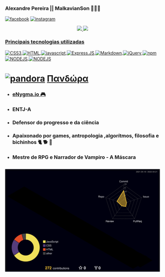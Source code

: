 

### Alexandre Pereira || MalkavianSon 🧛🌈🦄

[![facebook](https://img.shields.io/badge/Facebook-1877F2?style=for-the-badge&logo=facebook&logoColor=white)](https://www.facebook.com/MalkavianSon)
[![instagram](https://img.shields.io/badge/Instagram-E4405F?style=for-the-badge&logo=instagram&logoColor=white)](https://www.instagram.com/aleehbest/)

<div style="width: inherit; display: flex; justify-content: space-evenly">
 <a href="https://github.com/Malkavianson">
 <img height="180em" src="https://github-readme-stats.vercel.app/api?username=Malkavianson&hide=stars&count_private=true&show_icons=true&theme=jolly&hide_rank=true&cache_seconds=2000&include_all_commits=true"/>
 <img height="180em" src="https://github-readme-stats.vercel.app/api/top-langs/?username=Malkavianson&layout=compact&theme=jolly&cache_seconds=2000&langs_count=6"/>
</div>


### Principais tecnologias utilizadas
<div style="display: inline_block">
  <img align="center" alt="CSS3" src="https://img.shields.io/badge/CSS-239120?&style=for-the-badge&logo=css3&color=190321&logoColor=cyan" />
  <img align="center" alt="HTML" src="https://img.shields.io/badge/html5-%23E34F26.svg?logo=html5&logoColor=white&style=for-the-badge&logo=html5&logoColor=fuchsia&color=190321" />
  <img align="center" alt="javascript" src="https://img.shields.io/badge/JavaScript-323330?style=for-the-badge&logo=javascript&color=190321" />
  <img align="center" alt="Express.JS" src="https://img.shields.io/badge/express.js-%23404d59.svg?style=for-the-badge&logo=express&color=190321&logoColor=%2361DAFB" />
  <img align="center" alt="Markdown" src="https://img.shields.io/badge/markdown-%23000000.svg?logo=markdown&logoColor=white&style=for-the-badge&logo=javascript&color=190321" />
  <img align="center" alt="jQuery" src="https://img.shields.io/badge/jquery-%230769AD.svg?logo=jquery&logoColor=white&style=for-the-badge&color=190321" />
  <img align="center" alt="npm" src="https://img.shields.io/badge/NPM-%23000000.svg?logo=npm&logoColor=white&style=for-the-badge&color=190321" />
  <img align="center" alt="NODEJS" src="https://img.shields.io/badge/Node.js-43853D?style=for-the-badge&logo=node.js&color=190321&logoColor=green" />
  <img align="center" alt="NODEJS" src="https://img.shields.io/badge/git-%23F05033.svg?logo=git&logoColor=white&style=for-the-badge" />
</div>


##
 
# [![pandora](http://ForTheBadge.com/images/badges/built-with-love.svg)](https://scontent.fbhz1-2.fna.fbcdn.net/v/t39.30808-6/277999683_2545950552202995_8411866977418401668_n.jpg?_nc_cat=104&ccb=1-5&_nc_sid=730e14&_nc_eui2=AeHMD0XOvs7KAqwuLTFwQX3mb4Ch4YoDniVvgKHhigOeJaB9PAfWxuBBoSrbXUzILWuh-DFNkS0zdVtS-LLGUmiN&_nc_ohc=gbzDHK0qpgYAX_K6kfl&_nc_zt=23&_nc_ht=scontent.fbhz1-2.fna&oh=00_AT8YG5sb2GWcByXHbStAG7E9O5PgEp8lVhRjb9YfPEnNGA&oe=62514D24) [Πανδώρα](https://scontent.fbhz1-2.fna.fbcdn.net/v/t39.30808-6/277999683_2545950552202995_8411866977418401668_n.jpg?_nc_cat=104&ccb=1-5&_nc_sid=730e14&_nc_eui2=AeHMD0XOvs7KAqwuLTFwQX3mb4Ch4YoDniVvgKHhigOeJaB9PAfWxuBBoSrbXUzILWuh-DFNkS0zdVtS-LLGUmiN&_nc_ohc=gbzDHK0qpgYAX_K6kfl&_nc_zt=23&_nc_ht=scontent.fbhz1-2.fna&oh=00_AT8YG5sb2GWcByXHbStAG7E9O5PgEp8lVhRjb9YfPEnNGA&oe=62514D24) 

- ### [eNygma.io 🎮](https://malkavianson.github.io/nygma/)
- ### ENTJ-A
- ### Defensor do progresso e da ciência
- ### Apaixonado por games, antropologia ,algorítmos, filosofia e bichinhos 🐈 🐕 🐴
- ### Mestre de RPG e Narrador de Vampiro - A Máscara
 
##

![](./profile-3d-contrib/profile-night-rainbow.svg)
